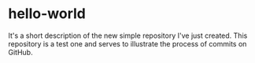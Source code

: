 # hello-world
It's a short description of the new simple repository I've just created. 
This repository is a test one and serves to illustrate the process of commits on GitHub.
